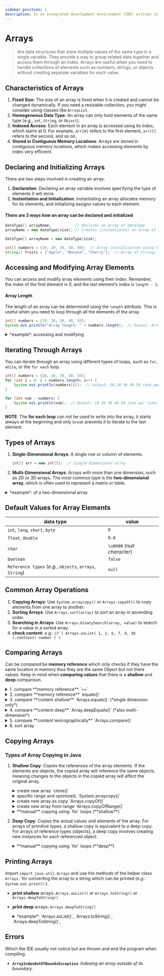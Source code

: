 ```yaml
---
sidebar_position: 1
description: Is an integrated development environment (IDE) written in Java for developing computer software written in Java, Kotlin, Groovy, and other JVM-based languages. It is developed by JetBrains and is available as an Apache 2 Licensed community edition, and in a proprietary commercial edition. Both can be used for commercial development.
---
```


# Arrays
> Are data structures that store multiple values of the same type in a single variable. They provide a way to group related data together and access them through an index. Arrays are useful when you need to handle collections of elements such as numbers, strings, or objects without creating separate variables for each value.

## Characteristics of Arrays
1. **Fixed Size**: The size of an array is fixed when it is created and cannot be changed dynamically. If you need a resizable collection, you might consider using classes like `ArrayList`.
2. **Homogeneous Data Type**: An array can only hold elements of the same type (e.g., `int`, `String`, or `Object`).
3. **Indexed Access**: Each element in an array is accessed using its index, which starts at 0. For example, `arr[0]` refers to the first element, `arr[1]` refers to the second, and so on.
4. **Stored in Contiguous Memory Locations**: Arrays are stored in contiguous memory locations, which makes accessing elements by index very efficient.

## Declaring and Initializing Arrays
There are two steps involved in creating an array:

1. **Declaration**: Declaring an array variable involves specifying the type of elements it will store.
2. **Instantiation and Initialization**: Instantiating an array allocates memory for its elements, and initializing assigns values to each element.

#### There are 3 ways how an array can be declared and initialized
```java title="1. syntax declaration and initialization separate"
dataType[] arrayName;           // Declares an array of dataType
arrayName = new dataType[size]; // Creates (instantiates) an array of specified size
```
```java title="2. syntax declaration and initialization on one line"
dataType[] arrayName = new dataType[size];
```
```java title="3. syntax declaration and initialization with an array literal"
int[] numbers = {10, 20, 30, 40, 50};  // Array initialization using literal, must be on one line
String[] fruits = {"Apple", "Banana", "Cherry"};  // Array of strings
```

## Accessing and Modifying Array Elements
You can access and modify array elements using their index. Remember, the index of the first element is 0, and the last element’s index is `length - 1`.

#### Array Length
The length of an array can be determined using the `length` attribute. This is useful when you need to loop through all the elements of the array.
```java
int[] numbers = {10, 20, 30, 40, 50};
System.out.println("Array length: " + numbers.length);  // Output: Array length: 5
```

<details>
	<summary>*example*: accessing and modifying</summary>

    ```java
    int[] numbers = {10, 20, 30, 40, 50};
    System.out.println(numbers[2]); // Output: 30
    
    numbers[2] = 35;  // Modify the third element
    System.out.println(numbers[2]); // Output: 35
    ```
</details>

## Iterating Through Arrays
You can iterate through an array using different types of loops, such as `for`, `while`, or the `for each` loop.
```java title="iterating: for loop"
int[] numbers = {10, 20, 30, 40, 50};
for (int i = 0; i < numbers.length; i++) {
    System.out.println(numbers[i]);  // Output: 10 20 30 40 50 (one per line)
}
```
```java title="iterating: for each loop"
for (int num : numbers) {
    System.out.println(num);  // Output: 10 20 30 40 50 (one per line)
}
```
**NOTE**: The **for each loop** can not be used to write into the array, it starts always at the beginning and only `break` prevents it to iterate to the last element.

## Types of Arrays
1. **Single-Dimensional Arrays**: A single row or column of elements.
	```java
	int[] arr = new int[5];  // Single-dimensional array
	```
2. **Multi-Dimensional Arrays**: Arrays with more than one dimension, such as 2D or 3D arrays. The most common type is the **two-dimensional array**, which is often used to represent a matrix or table.
<details>
	<summary>*example*: of a two-dimensional array</summary>

    ```java
    // Declaring and creating a 2D array with 3 rows and 3 columns
    int[][] matrix = new int[3][3];
    
    // Assigning values to the 2D array
    matrix[0][0] = 1;
    matrix[0][1] = 2;
    matrix[0][2] = 3;
    matrix[1][0] = 4;
    matrix[1][1] = 5;
    matrix[1][2] = 6;
    matrix[2][0] = 7;
    matrix[2][1] = 8;
    matrix[2][2] = 9;
    
    // Accessing elements in the 2D array
    System.out.println(matrix[1][1]); // Output: 5
    
    // Iterating through a 2D array
    for (int i = 0; i < matrix.length; i++) {  // Iterate over rows
        for (int j = 0; j < matrix[i].length; j++) {  // Iterate over columns
            System.out.print(matrix[i][j] + " ");  // Output: 1 2 3 4 5 6 7 8 9
        }
        System.out.println();  // New line for each row
    }
    ```
</details>

## Default Values for Array Elements

|data type|value|
|---|---|
|`int`, `long`, `short`, `byte`| `0`|
|`float`, `double`| `0.0`|
|`char`| `\u0000` (*null character*)|
|`boolean`| `false`|
|`Reference types` (*e.g.*, `objects`, `arrays`, `String`)| `null`|

## Common Array Operations
1. **Copying Arrays**: Use `System.arraycopy()` or `Arrays.copyOf()` to copy elements from one array to another.
2. **Sorting Arrays**: Use `Arrays.sort(array)` to sort an array in ascending order.
3. **Searching in Arrays**: Use `Arrays.binarySearch(array, value)` to search for a value in a sorted array.
4. **check content**: *e.g.:* `if ( Arrays.asList( 1, 2, 6, 7, 8, 10 ).contains( number ) )`

## Comparing Arrays
Can be compared be **memory reference** which only checks if they have the same location in memory thus they are the same Object but not there values. Keep in mind when **comparing values** that there is a **shallow** and **deep** comparison.

<details>
	<summary>1. compare **memory reference** `==`</summary>

	The `==` operator checks whether two array variables point to the same memory location (reference comparison). It does not compare the contents of the arrays.
	```java
	int[] arr1 = {1, 2, 3};
    int[] arr2 = {1, 2, 3};
    int[] arr3 = arr1;
    
    System.out.println(arr1 == arr2);  // Output: false (different memory locations)
    System.out.println(arr1 == arr3);  // Output: true (same memory location)
    ```
</details>
<details>
	<summary>2. compare **memory reference** `equals()`</summary>

	The `equals()` method in the `Object` class performs the same operation as `==` for arrays, i.e., it checks if the references are the same and does not compare array content. Thus, this method is not suitable for comparing array contents.
    ```java
    int[] arr1 = {1, 2, 3};
    int[] arr2 = {1, 2, 3};
    
    System.out.println(arr1.equals(arr2));  // Output: false (same as '==', checks memory reference)
    ```
</details>
<details>
	<summary>3. compare **content shallow** `Arrays.equals()` (*single dimension only*)</summary>

	To compare the contents of two arrays, you should use the Arrays.equals() method. This method compares each corresponding element in the arrays and returns true only if all elements match.
    ```java
    import java.util.Arrays;
    
    public class CompareArrays {
        public static void main(String[] args) {
            int[] arr1 = {1, 2, 3};
            int[] arr2 = {1, 2, 3};
            int[] arr3 = {4, 5, 6};
    
            System.out.println(Arrays.equals(arr1, arr2));  // Output: true (same content)
            System.out.println(Arrays.equals(arr1, arr3));  // Output: false (different content)
        }
    }
    ```
	This works for single-dimensional arrays. If you use `Arrays.equals()` for comparing multi-dimensional arrays, it will only check if the references of the inner arrays are equal, not their content.
</details>
<details>
	<summary>4. compare **content deep** `Array.deepEquals()` (*also multi-dimension*)</summary>

	For comparing nested or multi-dimensional arrays, you should use `Arrays.deepEquals()`. This method performs a deep comparison, i.e., it recursively compares all the elements of the nested arrays.
    ```java
    import java.util.Arrays;
    
    public class CompareNestedArrays {
        public static void main(String[] args) {
            int[][] arr1 = {{1, 2, 3}, {4, 5, 6}};
            int[][] arr2 = {{1, 2, 3}, {4, 5, 6}};
            int[][] arr3 = {{7, 8, 9}, {10, 11, 12}};
    
            System.out.println(Arrays.deepEquals(arr1, arr2));  // Output: true (same nested content)
            System.out.println(Arrays.deepEquals(arr1, arr3));  // Output: false (different nested content)
        }
    }
    ```
    The `Arrays.deepEquals()` method works for arrays of any dimension, making it more suitable for complex array comparisons.
</details>
<details>
	<summary>5. compare **content lexicographically** `Arrays.compare()`</summary>

	It returns:
	- `0` if both arrays are **equal**.
	- A **negative** value if the **first** array is lexicographically **less than the second**.
	- A **positive** value if the **first** array is lexicographically **greater than the second**.
    ```java
    import java.util.Arrays;
    
    public class LexicographicalComparison {
        public static void main(String[] args) {
            int[] arr1 = {1, 2, 3};
            int[] arr2 = {1, 2, 3};
            int[] arr3 = {2, 3, 4};
    
            System.out.println(Arrays.compare(arr1, arr2));  // Output: 0 (both arrays are equal)
            System.out.println(Arrays.compare(arr1, arr3));  // Output: -1 (arr1 is less than arr3)
            System.out.println(Arrays.compare(arr3, arr1));  // Output: 1 (arr3 is greater than arr1)
        }
    }
    ```
</details>
<details>
	<summary>6. sort array </summary>
</details>

## Copying Arrays
### Types of Array Copying in Java
1. **Shallow Copy**: Copies the references of the array elements. If the elements are objects, the copied array will reference the same objects, meaning changes to the objects in the copied array will affect the original array.
	<details>
		<summary>create new array `clone()`</summary>

		The clone() method creates a shallow copy of an array. This is suitable for arrays of primitive data types or for scenarios where a shallow copy is sufficient.
	    ```java title="syntax: clone()"
	    int[] clonedArray = originalArray.clone();
	    ```
	    ```java title="example: clone()"
	    public class CloneArrayExample {
	        public static void main(String[] args) {
	            int[] originalArray = {100, 200, 300};
	
	            // Create a clone of the original array
	            int[] clonedArray = originalArray.clone();
	
	            System.out.println("Cloned Array: " + java.util.Arrays.toString(clonedArray)); 
	            // Output: Cloned Array: [100, 200, 300]
	        }
	    }
	    ```
		**Note**: If the array contains objects, `clone()` will only copy the references (shallow copy), not the actual object values.
	</details>
		<details>
		<summary>specific range and optimized, `System.arraycopy()`</summary>
	
		The `System.arraycopy()` method allows you to copy a specified range of elements from one array to another. It is fast and optimized since it's a native method.
	    ```java title="syntax: System.arraycopy()"
	    System.arraycopy(sourceArray, sourcePos, destinationArray, destPos, length);
	    ```
		- `sourceArray`: The array to copy from.
		- `sourcePos`: Starting position in the source array.
		- `destinationArray`: The array to copy to.
		- `destPos`: Starting position in the destination array.
		- `length`: Number of elements to copy.
	    ```java title="example: System.arraycopy()"
	    public class ArrayCopyExample {
	        public static void main(String[] args) {
	            int[] sourceArray = {1, 2, 3, 4, 5};
	            int[] destinationArray = new int[5];
	
	            // Copying from the 3rd element to the beginning of dest 
	            System.arraycopy(sourceArray, 2, destinationArray, 0, 3);
	            System.out.println("Destination Array: " + java.util.Arrays.toString(destinationArray)); 
	            // Output: Destination Array: [3, 4, 5, 0, 0]
	
	            // Copying all elements from sourceArray to destinationArray
	            System.arraycopy(sourceArray, 0, destinationArray, 0, sourceArray.length);
	            System.out.println("Destination Array: " + java.util.Arrays.toString(destinationArray)); 
	            // Output: Destination Array: [1, 2, 3, 4, 5]
	        }
	    }
	    ```
	</details>
	
	<details>
		<summary>create new array as copy `Arrays.copyOf()`</summary>
	
		The `Arrays.copyOf()` method creates a new array and copies the specified number of elements from the original array. If the length is greater than the original array, the new elements are initialized to the default values.
	    ```java title="syntax: Arrays.copyOf()"
	    Arrays.copyOf(originalArray, newLength);
	    ```
		- **originalArray**: The array to copy from.
		- **newLength**: The length of the new array.
	    ```java title="example: Arrays.copyOf()"
	    import java.util.Arrays;
	
	    public class CopyOfExample {
	        public static void main(String[] args) {
	            int[] originalArray = {10, 20, 30, 40, 50};
	
	            // Copy the first 3 elements into a new array
	            int[] copiedArray = Arrays.copyOf(originalArray, 3);
	
	            System.out.println("Copied Array: " + Arrays.toString(copiedArray)); 
	            // Output: Copied Array: [10, 20, 30]
	        }
	    }
	    ```
	</details>
	<details>
		<summary>create new array from range `Arrays.copyOfRange()`</summary>
	
		The Arrays.copyOfRange() method copies a specified range of elements from the original array to a new array.
	    ```java title="syntax: Arrays.copyOfRange()"
	    Arrays.copyOfRange(originalArray, from, to);
	    ```
		- **originalArray**: The array to copy from.
		- **from**: The starting index (inclusive).
		- **to**: The ending index (exclusive).
	    ```java title="example: Arrays.copyOfRange()"
	    import java.util.Arrays;
	
	    public class CopyOfRangeExample {
	        public static void main(String[] args) {
	            int[] originalArray = {10, 20, 30, 40, 50};
	
	            // Copy elements from index 1 to 4 (20, 30, 40) into a new array
	            int[] rangeCopiedArray = Arrays.copyOfRange(originalArray, 1, 4);
	
	            System.out.println("Range Copied Array: " + Arrays.toString(rangeCopiedArray)); 
	            // Output: Range Copied Array: [20, 30, 40]
	        }
	    }
	    ```
	</details>
	<details>
	<summary>**manual** copying using `for` loops (**shallow**)</summary>

	Only the reference is copied if applied to objects.
	    ```java
	    public class ManualArrayCopy {
	        public static void main(String[] args) {
	            int[] originalArray = {1, 2, 3, 4, 5};
	            int[] copiedArray = new int[originalArray.length];
	
	            // Manually copying elements using a for loop
	            for (int i = 0; i < originalArray.length; i++) {
	                copiedArray[i] = originalArray[i];
	            }
	
	            System.out.println("Copied Array: " + java.util.Arrays.toString(copiedArray)); 
	            // Output: Copied Array: [1, 2, 3, 4, 5]
	        }
	    }
	    ```
	</details>

2. **Deep Copy**: Copies the actual values and elements of the array. For arrays of primitive types, a shallow copy is equivalent to a deep copy. For arrays of reference types (objects), a deep copy involves creating new instances for each referenced object.
	
	<details>
		<summary>**manual** copying using `for` loops (**deep**)</summary>
	
		For arrays containing objects (e.g., a 2D array or an array of custom objects), you need to create a deep copy manually, ensuring that you create new instances for each element.
	    ```java
	    import java.util.Arrays;
	
	    public class DeepCopyExample {
	        public static void main(String[] args) {
	            int[][] originalArray = {{1, 2, 3}, {4, 5, 6}, {7, 8, 9}};
	
	            // Create a deep copy of the 2D array
	            int[][] deepCopiedArray = new int[originalArray.length][];
	            for (int i = 0; i < originalArray.length; i++) {
	                // Create a new array for each row and copy the elements
	                deepCopiedArray[i] = Arrays.copyOf(originalArray[i], originalArray[i].length);
	            }
	
	            // Modify the deep copied array to show it is independent of the original
	            deepCopiedArray[0][0] = 100;
	
	            System.out.println("Original Array: " + Arrays.deepToString(originalArray)); 
	            // Output: Original Array: [[1, 2, 3], [4, 5, 6], [7, 8, 9]]
	
	            System.out.println("Deep Copied Array: " + Arrays.deepToString(deepCopiedArray)); 
	            // Output: Deep Copied Array: [[100, 2, 3], [4, 5, 6], [7, 8, 9]]
	        }
	    }
	    ```
	</details>
	
## Printing Arrays
Import `import java.util.Arrays` and use the methods of the helper class `Arrays.` for converting the array to a string which can be printed (*e.g.:* `System.out.print()` ).
- **print shallow** arrays: `Arrays.asList()` *or* `Arrays.toString()` *or* `Arrays.deepToString()`
- **print deep** arrays: `Arrays.deepToString()`
	<details>
		<summary>*example*: `Arrays.asList()`, `Arrays.toString()`, `Arrays.deepToString()`,</summary>
	```java
    import java.util.Arrays;
    
    public class PrintArrays {
        public static void main(String[] args) {
            String[] shallowArray = {"Java", "Python"};
            int[][] deepArray = {{1,1},{2,2}};
            System.out.println("Arrays.asList,       shallow: " 
                + Arrays.asList(shallowArray) + " deep: " + Arrays.asList(deepArray));
            //output: Arrays.asList,             shallow: [Java, Python] deep: [[I@2a84aee7, [I@a09ee92]
            System.out.println("Arrays.toString,     shallow: " 
                + Arrays.toString(shallowArray) + " deep: " + Arrays.toString(deepArray));
            //output: Arrays.toString,          shallow: [Java, Python] deep: [[I@2a84aee7, [I@a09ee92]
            System.out.println("Arrays.deepToString, shallow: "
                + Arrays.deepToString(shallowArray) + " deep: " + Arrays.deepToString(deepArray));
            //output: Arrays.deepToString, shallow: [Java, Python] deep: [[1, 1], [2, 2]]
        }
    }
	```
	</details>

## Errors
Which the IDE usually not notice but are thrown and end the program when compiling.

- **`ArrayIndexOutOfBoundsException`**: *Indexing an array outside of its boundary.*
